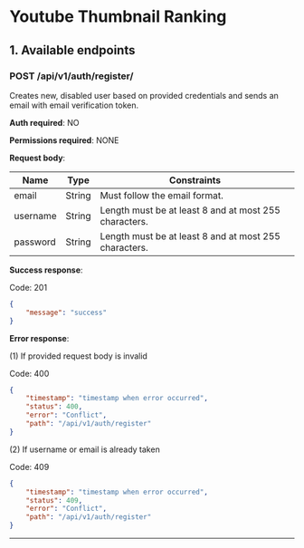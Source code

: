 # Youtube Thumbnail Ranking

## 1. Available endpoints

### POST /api/v1/auth/register/

Creates new, disabled user based on provided credentials and sends an email with email verification token.

**Auth required**: NO

**Permissions required**: NONE

**Request body**:

| Name     | Type   | Constraints                                           |
|----------|--------|-------------------------------------------------------|
| email    | String | Must follow the email format.                         |
| username | String | Length must be at least 8 and at most 255 characters. |
| password | String | Length must be at least 8 and at most 255 characters. |


**Success response**:

Code: 201
```json
{
    "message": "success"
}
```

**Error response**:

(1)
If provided request body is invalid

Code: 400
```json
{
    "timestamp": "timestamp when error occurred",
    "status": 400,
    "error": "Conflict",
    "path": "/api/v1/auth/register"
}
```

(2)
If username or email is already taken

Code: 409
```json
{
    "timestamp": "timestamp when error occurred",
    "status": 409,
    "error": "Conflict",
    "path": "/api/v1/auth/register"
}
```


---
